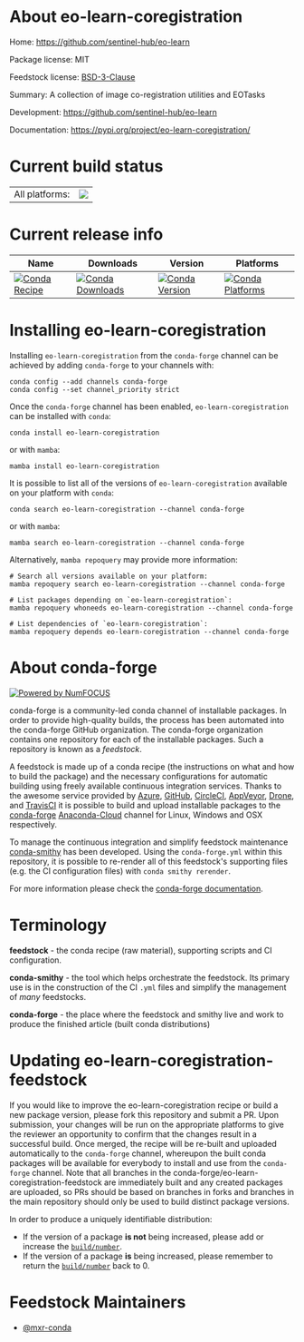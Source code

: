 About eo-learn-coregistration
=============================

Home: https://github.com/sentinel-hub/eo-learn

Package license: MIT

Feedstock license: [BSD-3-Clause](https://github.com/conda-forge/eo-learn-coregistration-feedstock/blob/main/LICENSE.txt)

Summary: A collection of image co-registration utilities and EOTasks

Development: https://github.com/sentinel-hub/eo-learn

Documentation: https://pypi.org/project/eo-learn-coregistration/

Current build status
====================


<table><tr><td>All platforms:</td>
    <td>
      <a href="https://dev.azure.com/conda-forge/feedstock-builds/_build/latest?definitionId=8683&branchName=main">
        <img src="https://dev.azure.com/conda-forge/feedstock-builds/_apis/build/status/eo-learn-coregistration-feedstock?branchName=main">
      </a>
    </td>
  </tr>
</table>

Current release info
====================

| Name | Downloads | Version | Platforms |
| --- | --- | --- | --- |
| [![Conda Recipe](https://img.shields.io/badge/recipe-eo--learn--coregistration-green.svg)](https://anaconda.org/conda-forge/eo-learn-coregistration) | [![Conda Downloads](https://img.shields.io/conda/dn/conda-forge/eo-learn-coregistration.svg)](https://anaconda.org/conda-forge/eo-learn-coregistration) | [![Conda Version](https://img.shields.io/conda/vn/conda-forge/eo-learn-coregistration.svg)](https://anaconda.org/conda-forge/eo-learn-coregistration) | [![Conda Platforms](https://img.shields.io/conda/pn/conda-forge/eo-learn-coregistration.svg)](https://anaconda.org/conda-forge/eo-learn-coregistration) |

Installing eo-learn-coregistration
==================================

Installing `eo-learn-coregistration` from the `conda-forge` channel can be achieved by adding `conda-forge` to your channels with:

```
conda config --add channels conda-forge
conda config --set channel_priority strict
```

Once the `conda-forge` channel has been enabled, `eo-learn-coregistration` can be installed with `conda`:

```
conda install eo-learn-coregistration
```

or with `mamba`:

```
mamba install eo-learn-coregistration
```

It is possible to list all of the versions of `eo-learn-coregistration` available on your platform with `conda`:

```
conda search eo-learn-coregistration --channel conda-forge
```

or with `mamba`:

```
mamba search eo-learn-coregistration --channel conda-forge
```

Alternatively, `mamba repoquery` may provide more information:

```
# Search all versions available on your platform:
mamba repoquery search eo-learn-coregistration --channel conda-forge

# List packages depending on `eo-learn-coregistration`:
mamba repoquery whoneeds eo-learn-coregistration --channel conda-forge

# List dependencies of `eo-learn-coregistration`:
mamba repoquery depends eo-learn-coregistration --channel conda-forge
```


About conda-forge
=================

[![Powered by
NumFOCUS](https://img.shields.io/badge/powered%20by-NumFOCUS-orange.svg?style=flat&colorA=E1523D&colorB=007D8A)](https://numfocus.org)

conda-forge is a community-led conda channel of installable packages.
In order to provide high-quality builds, the process has been automated into the
conda-forge GitHub organization. The conda-forge organization contains one repository
for each of the installable packages. Such a repository is known as a *feedstock*.

A feedstock is made up of a conda recipe (the instructions on what and how to build
the package) and the necessary configurations for automatic building using freely
available continuous integration services. Thanks to the awesome service provided by
[Azure](https://azure.microsoft.com/en-us/services/devops/), [GitHub](https://github.com/),
[CircleCI](https://circleci.com/), [AppVeyor](https://www.appveyor.com/),
[Drone](https://cloud.drone.io/welcome), and [TravisCI](https://travis-ci.com/)
it is possible to build and upload installable packages to the
[conda-forge](https://anaconda.org/conda-forge) [Anaconda-Cloud](https://anaconda.org/)
channel for Linux, Windows and OSX respectively.

To manage the continuous integration and simplify feedstock maintenance
[conda-smithy](https://github.com/conda-forge/conda-smithy) has been developed.
Using the ``conda-forge.yml`` within this repository, it is possible to re-render all of
this feedstock's supporting files (e.g. the CI configuration files) with ``conda smithy rerender``.

For more information please check the [conda-forge documentation](https://conda-forge.org/docs/).

Terminology
===========

**feedstock** - the conda recipe (raw material), supporting scripts and CI configuration.

**conda-smithy** - the tool which helps orchestrate the feedstock.
                   Its primary use is in the construction of the CI ``.yml`` files
                   and simplify the management of *many* feedstocks.

**conda-forge** - the place where the feedstock and smithy live and work to
                  produce the finished article (built conda distributions)


Updating eo-learn-coregistration-feedstock
==========================================

If you would like to improve the eo-learn-coregistration recipe or build a new
package version, please fork this repository and submit a PR. Upon submission,
your changes will be run on the appropriate platforms to give the reviewer an
opportunity to confirm that the changes result in a successful build. Once
merged, the recipe will be re-built and uploaded automatically to the
`conda-forge` channel, whereupon the built conda packages will be available for
everybody to install and use from the `conda-forge` channel.
Note that all branches in the conda-forge/eo-learn-coregistration-feedstock are
immediately built and any created packages are uploaded, so PRs should be based
on branches in forks and branches in the main repository should only be used to
build distinct package versions.

In order to produce a uniquely identifiable distribution:
 * If the version of a package **is not** being increased, please add or increase
   the [``build/number``](https://docs.conda.io/projects/conda-build/en/latest/resources/define-metadata.html#build-number-and-string).
 * If the version of a package **is** being increased, please remember to return
   the [``build/number``](https://docs.conda.io/projects/conda-build/en/latest/resources/define-metadata.html#build-number-and-string)
   back to 0.

Feedstock Maintainers
=====================

* [@mxr-conda](https://github.com/mxr-conda/)

